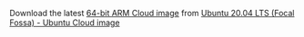 Download the latest [64-bit ARM Cloud image](https://cloud-images.ubuntu.com/releases/focal/release/ubuntu-20.04-server-cloudimg-arm64.img)
from [Ubuntu 20.04 LTS (Focal Fossa) - Ubuntu Cloud image](https://cloud-images.ubuntu.com/releases/focal/release/)

